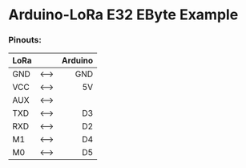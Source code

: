 # Arduino-LoRa E32 EByte Example

### Pinouts:

| LoRa |  | Arduino |
| :---         |     :---:      |          ---: |
| GND | <--> | GND |
| VCC | <--> | 5V |
| AUX | <--> |    |
| TXD | <--> | D3 |
| RXD | <--> | D2 |
| M1 | <--> | D4 |
| M0 | <--> | D5 |
